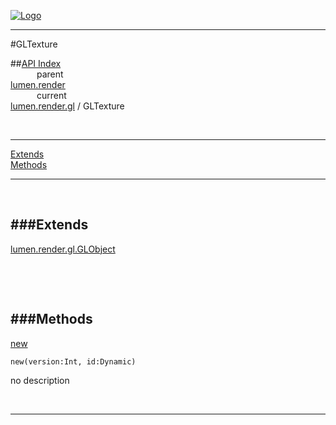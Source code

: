 
[![Logo](../../../../images/logo.png)](../../../../index.html)

---

#GLTexture


##[API Index](../../../../api/index.html#lumen.render)   
&emsp;&emsp;&emsp;parent    
[lumen.render](../)     
&emsp;&emsp;&emsp;current    
[lumen.render.gl](./) / GLTexture

<br/>

---


[Extends](#Extends)   
[Methods](#Methods)   


---

&nbsp;   

<a class="lift" name="Extends" ></a>
###Extends   
---
<a class="lift" name="lumen.render.gl.GLObject" href="{{{rel_path}}}api/lumen/render.gl.GLObject.html">lumen.render.gl.GLObject</a>

&nbsp;   

&nbsp;   

<a class="lift" name="Methods" ></a>
###Methods   
---
<a class="lift" name="new" href="#new">new</a>



`new(version:Int, id:Dynamic) `

<span class="small_desc_flat"> no description </span>   



&nbsp;
&nbsp;
&nbsp;

---  


&nbsp;   
&nbsp;   
